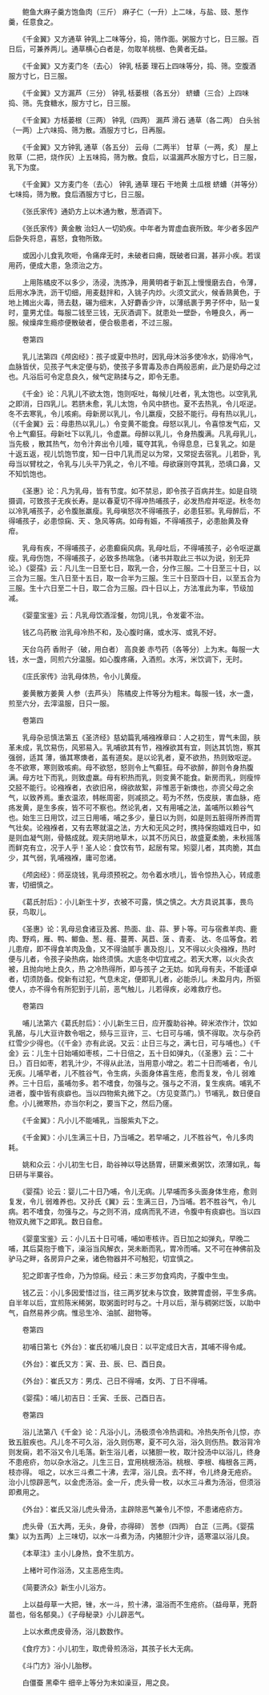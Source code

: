 <!-- { "loadSidebar": true } -->
　　鲍鱼大麻子羹方饱鱼肉（三斤） 麻子仁（一升）上二味，与盐、豉、葱作羹，任意食之。

　　《千金翼》又方通草 钟乳上二味等分，捣，筛作面。粥服方寸匕，日三服。百日后，可兼养两儿。通草横心白者是，勿取羊桃根、色黄者无益。

　　《千金翼》又方麦门冬（去心） 钟乳 栝蒌 理石上四味等分，捣、筛。空腹酒服方寸匕，日三服。

　　《千金翼》又方漏芦（三分） 钟乳 栝蒌根（各五分） 蛴螬（三合）上四味捣、筛。先食糖水，服方寸匕，日三服。

　　《千金翼》方栝蒌根（三两） 钟乳（四两） 漏芦 滑石 通草（各二两） 白头翁（一两）上六味捣、筛为散。酒服方寸匕，日再服。

　　《千金翼》又方钟乳 通草（各五分） 云母（二两半） 甘草（一两，炙） 屋上败草（二把，烧作灰）上五味捣，筛为散。食后，以温漏芦水服方寸匕，日三服，乳下为度。

　　《千金翼》又方麦门冬（去心） 钟乳 通草 理石 干地黄 土瓜根 蛴螬（并等分）七味捣，筛为散。食后酒服方寸匕，日三服。

　　《张氏家传》通奶方上以木通为散，葱酒调下。

　　《张氏家传》黄金散 治妇人一切奶疾。中年者为胃虚血衰所致。年少者多因产后卧失将息，喜怒，食物所致。

　　或因小儿食乳吹咂，令痛痒无时，未破者曰痈，既破者曰漏，甚非小疾。若误用药，便成大患，急须治之方。

　　上用陈橘皮不以多少，汤浸，洗拣净，用黄明者于新瓦上慢慢磨去白，令薄，后用水净洗，沥干切细，用麦麸拌和，入铫子内炒。火须文武火，候香熟黄色，于地上摊出火毒，筛去麸，碾为细末，入好麝香少许，以薄纸裹于男子怀中，贴一复时，童男尤佳。每服二钱至三钱，无灰酒调下。就患处一壁卧，令睡良久，再一服。候燥痒生瘾疹便散破者，便合极患者，不过三服。

　　卷第四

　　乳儿法第四《颅囟经》：孩子或夏中热时，因乳母沐浴多使冷水，奶得冷气，血脉皆伏，见孩子气未定便与奶，使孩子多胃毒及赤白两般恶痢，此乃是奶母之过也。凡浴后可令定息良久，候气定熟揉与之，即令无患。

　　《千金》论：凡乳儿不欲太饱，饱则呕吐，每候儿吐者，乳太饱也。以空乳乳之即消，日四乳儿。若脐未愈，乳儿太饱，令风中脐也。夏不去热乳，令儿呕逆。冬不去寒乳，令儿咳痢。母新房以乳儿，令儿羸瘦，交胫不能行。母有热以乳儿，（《千金翼》云：母患热以乳儿。）令变黄不能食。母怒以乳儿，令喜惊发气疝，又令上气癫狂。母新吐下以乳儿，令虚羸。母醉以乳儿，令身热腹满。凡乳母乳儿，当先极 ，散其热气，勿令汁奔出令儿噎，辄夺其乳，令得息息，已复乳之。如是十返五返，视儿饥饱节度，知一日中几乳而足以为常，又常捉去宿乳。儿若卧，乳母当以臂枕之，令乳与儿头平乃乳之，令儿不噎。母欲寐则夺其乳，恐填口鼻，又不知饥饱也。

　　《圣惠》论：凡为乳母，皆有节度。如不禁忌，即令孩子百病并生。如是自晓摄调，可致孩子无疾长寿。是以春夏切不得冲热哺孩子，必发热疳并呕逆。秋冬勿以冷乳哺孩子，必令腹胀羸瘦。乳母嗔怒次不得哺孩子，必患狂邪。乳母醉后，不得哺孩子，必患惊痫、天 、急风等病。如母有娠，不得哺孩子，必患胎黄及脊疳。

　　乳母有疾，不得哺孩子，必患癫痫风病。乳母吐后，不得哺孩子，必令呕逆羸瘦。乳母伤饱，不得哺孩子，必致多热喘急。（诸书并取此三书以为说，别无异论。）《婴孺》云：凡儿生一日至七日，取乳一合，分作三服。二十日至三十日，以三合为三服。生八日至十五日，取一合半为三服。生三十日至四十日，以至五合为三服。生十六日至二十日，取二合为三服。四十日以上，方法准此为率，节级加减。

　　《婴童宝鉴》云：凡乳母饮酒淫餐，勿饲儿乳，令发霍不治。

　　钱乙乌药散 治乳母冷热不和，及心腹时痛，或水泻、或乳不好。

　　天台乌药 香附子（破，用白者） 高良姜 赤芍药（各等分）上为末。每服一大钱，水一盏，同煎六分温服。如心腹疼痛，入酒煎。水泻，米饮调下，无时。

　　《庄氏家传》治乳母体热，令小儿黄瘦。

　　姜黄散方姜黄 人参（去芦头） 陈橘皮上件等分为粗末。每服一钱，水一盏，煎至六分，去滓温服，日只一服。

　　卷第四

　　乳母杂忌慎法第五《圣济经》慈幼篇乳哺襁褓章曰：人之初生，胃气未固，肤革未成，乳饮易伤，风邪易入。乳哺欲其有节，襁褓欲其有宜，则达其饥饱，察其强弱，适其 薄，循其寒燠者，盖有道矣。是以论乳者，夏不欲热，热则致呕逆。冬不欲寒，寒则致咳痢。母不欲怒，怒则令上气癫狂。母不欲醉，醉则令身热腹满。母方吐下而乳，则致虚羸。母有积热而乳，则变黄不能食。新房而乳，则瘦悴交胫不能行。论襁褓者，衣欲旧帛，绵欲故絮，非惟恶于新燠也，亦资父母之余气，以致养焉。重衣温浓，帏帐周密，则减损之。苟为不然，伤皮肤，害血脉，疮疡发黄，是生多疾，皆不可不察也。然论乳者，又有用哺之法，盖哺所以赖谷气也。始生三日用饮，过三日用哺，哺之多少，量日以为则，如是则五脏得所养而胃气壮矣。论襁褓者，又有去寒就温之法，方大和无风之时，携持保抱嬉戏日中，如是则血凝气刚，骨骼成就。观夫阴地草木，以其不历风日，故盛夏柔脆，未秋摇落而鲜克有立，况于人乎！圣人论：食饮有节，起居有常。矧婴儿者，其肉脆，其血少，其气弱，乳哺襁褓，庸可忽诸。

　　《颅囟经》：师巫烧钱，乳母须预祝之。勿令着水喷儿，皆令惊热入心，转成患害，切细慎之。

　　《葛氏肘后》：小儿新生十岁，衣被不可露，慎之慎之。大方具说其事，畏鸟获，鸟取儿。

　　《圣惠》论：乳母忌食诸豆及酱、热面、韭、蒜、萝卜等。可与宿煮羊肉、鹿肉、野鸡，雁、鸭、鲫鱼、葱、薤、蔓菁、莴苣、菠 、青麦、 达、冬瓜等食。若儿患疳，即不得食羊肉及鱼，又不得油腻手 裹及抱儿，又不得以火灸襁褓，热时便与儿者，令孩子染热病，始终须慎。大底冬中切宜戒之。若天大寒，以火灸衣被，且抛向地上良久，热 之冷热得所，即与孩子 之无妨。如乳母有夫，不能谨卓者，切须防备。傥新有过犯，气息未定，便即乳儿者，必能杀儿。未盈月内，所驱使人，亦不得令有所犯到于儿前，恶气触儿，儿若得疾，必难救疗也。

　　卷第四

　　哺儿法第六《葛氏肘后》：小儿新生三日，应开腹助谷神。碎米浓作汁，饮如乳酪，与儿大豆许数令咽之，频与三豆许，三、七日可与哺，慎不得取。次与杂药红雪少少得也。（《千金》亦有此说。又云：止日三与之，满七日，可与哺也。）《千金》云：儿生十日始哺如枣核，二十日倍之，五十日如弹丸，（《圣惠》云：二十日。）百日如枣，若乳汁少，不得从此法，当用意小增之。若二十日而哺者，令儿无疾。儿哺早者，儿不胜谷气，令生病，头面身体喜生疮，愈而复发，令儿 弱难养。三十日后，虽哺勿多。若不嗜食，勿强与之。强与之不消，复生疾病。哺乳不进者，腹中皆有痰癖也。当以四物紫丸微下之。（方见变蒸门。）节哺乳，数日便自愈。小儿微寒热，亦当尔利之，要当下之，然后乃瘥。

　　《千金翼》：凡小儿不能哺乳，当服紫丸下之。

　　《千金翼》：小儿生满三十日，乃当哺之。若早哺之，儿不胜谷气，令儿多肉耗。

　　姚和众云：小儿初生七日，助谷神以导达肠胃，研粟米煮粥饮，浓薄如乳，每日研与半粟谷。

　　《婴孺》论云：婴儿二十日乃哺，令儿无病。儿早哺而多头面身体生疮，愈则复发，令儿 弱难养也。又孙氏《翼》云：生满三日，乃当哺。若不胜谷气，令儿病。若不嗜食，勿强与之。与之则不消，成病而乳不进，令腹中有痰癖也。当以四物双丸微下之即乳。数日自愈。

　　《婴童宝鉴》云：小儿五十日可哺，哺如枣核许。百日加之如弹丸，早晚二哺，其后莫抱于檐下，澡浴当风解衣，哭未断而乳，胃冷而哺。又不可在神佛前及驴马之畔，各房异户之亲，诸色物器并不可触犯，切宜慎之。

　　犯之即害子性命，乃为惊痫。经云：未三岁勿食鸡肉，子腹中生虫。

　　钱乙云：小儿多因爱惜过当，往三两岁犹未与饮食，致脾胃虚弱，平生多病。自半年以后，宜煎陈米稀粥，取粥面时时与之。十月以后，渐与稠粥烂饭，以助中气，自然易养少病。惟忌生冷、油腻、甜物等。

　　卷第四

　　初哺日第七《外台》：崔氏初哺儿良日：以平定成日大吉，其哺不得令咸。

　　《外台》：崔氏又方：寅、丑、辰、巳、酉日良。

　　《外台》：崔氏又方：男戊、己日不得哺，女丙、丁日不得哺。

　　《婴孺》：哺儿初吉日：壬寅、壬辰、己酉日吉。

　　卷第四

　　浴儿法第八《千金》论：凡浴小儿，汤极须令冷热调和。冷热失所令儿惊，亦致五脏疾也。凡儿冬不可久浴，浴久则伤寒，夏不可久浴，浴久则伤热。数浴背冷则发痫，若不浴又令儿毛落。新生浴儿者，以猪胆一枚，取汁投汤中以浴儿，终身不患疮疥，勿以杂水浴之。儿生三日，宜用桃根汤浴。桃根、李根、梅根各三两，枝亦得。 咀之，以水三斗煮二十沸，去滓，浴儿良。去不祥，令儿终身无疮疥。治小儿惊辟恶气，以金虎汤浴。金一斤，虎头骨一枚，以水三斗煮为汤浴，但须浴即煮用之。

　　《外台》：崔氏又浴儿虎头骨汤，主辟除恶气兼令儿不惊，不患诸疮疥方。

　　虎头骨（五大两，无头，身骨，亦得碎） 苦参（四两） 白芷（三两。《婴孺集》以为五两）上三味切，以水一斗煮为汤，内猪胆汁少许，适寒温以浴儿良。

　　《本草注》主小儿身热，食不生肌方。

　　上楮叶可作浴汤，又主恶疮生肉。

　　《简要济众》新生小儿浴方。

　　上以益母草一大把，锉，水一斗，煎十沸，温浴而不生疮疥。（益母草，茺蔚苗也，俗名郁臭。）《子母秘录》小儿辟恶气。

　　上以水煮虎皮骨汤，浴儿数数作。

　　《食疗方》：小儿初生，取虎骨煎汤浴，其孩子长大无病。

　　《斗门方》浴小儿胎秽。

　　白僵蚕 黑牵牛 细辛上等分为末如澡豆，用之良。

